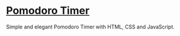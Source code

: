 # [Pomodoro Timer](https://erickks.github.io/pomodoro-timer/)
Simple and elegant Pomodoro Timer with HTML, CSS and JavaScript.
